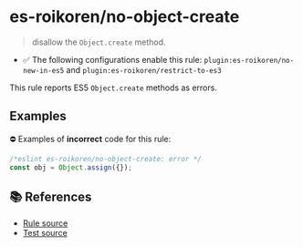 # es-roikoren/no-object-create
> disallow the `Object.create` method.

- ✅ The following configurations enable this rule: `plugin:es-roikoren/no-new-in-es5` and `plugin:es-roikoren/restrict-to-es3`

This rule reports ES5 `Object.create` methods as errors.

## Examples

⛔ Examples of **incorrect** code for this rule:

```js
/*eslint es-roikoren/no-object-create: error */
const obj = Object.assign({});
```

## 📚 References

- [Rule source](https://github.com/roikoren755/eslint-plugin-es/blob/v0.0.4/src/rules/no-object-create.ts)
- [Test source](https://github.com/roikoren755/eslint-plugin-es/blob/v0.0.4/tests/src/rules/no-object-create.ts)
